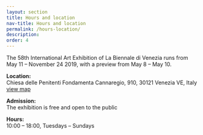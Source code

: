 ```yaml
---
layout: section
title: Hours and location
nav-title: Hours and location
permalink: /hours-location/
description:
order: 4
---
```


<div class="padding-y-2 bg-base-lightest padding-105 tablet:padding-3 font-sans-sm tablet:font-sans-md display-inline-block radius-sm">
  <p>The 58th International Art Exhibition of La Biennale di Venezia runs from May 11 – November 24 2019, with a preview from May 8 – May 10.</p>

  <p><strong>Location:</strong><br/>Chiesa delle Penitenti Fondamenta Cannaregio, 910, 30121 Venezia VE, Italy <a class="padding-x-1 text-no-underline" href="https://www.google.com/maps/place/Chiesa+di+Santa+Maria+delle+Penitenti/@45.4466971,12.3191778,15z/data=!4m5!3m4!1s0x0:0x437fff37a25c9ba4!8m2!3d45.4466971!4d12.3191778?shorturl=1"><span class="hover:border-bottom-2px">view map</span> <i class="fas fa-map-marked-alt"></i></a></p>

  <p><strong>Admission:</strong><br/>The exhibition is free and open to the public</p>

  <p><strong>Hours:</strong><br/>10:00 – 18:00, Tuesdays – Sundays</p>

</div>
